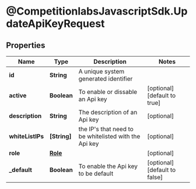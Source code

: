 # @CompetitionlabsJavascriptSdk.UpdateApiKeyRequest

## Properties

Name | Type | Description | Notes
------------ | ------------- | ------------- | -------------
**id** | **String** | A unique system generated identifier | 
**active** | **Boolean** | To enable or dissable an Api key | [optional] [default to true]
**description** | **String** | The description of an Api key | [optional] 
**whiteListIPs** | **[String]** | the IP&#39;s that need to be whitelisted with the Api key | [optional] 
**role** | [**Role**](Role.md) |  | [optional] 
**_default** | **Boolean** | To enable the Api key to be default | [optional] [default to false]


